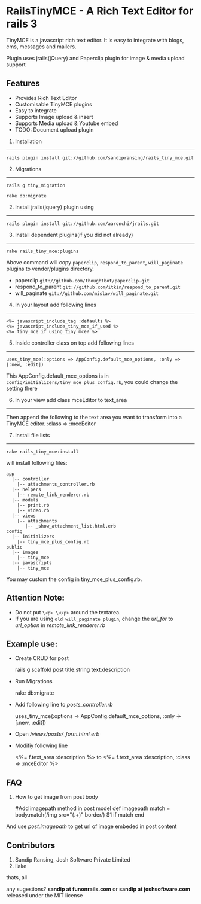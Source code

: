 # RailsTinyMCE - A Rich Text Editor for rails 3

TinyMCE is a javascript rich text editor. It is easy to integrate with blogs, cms, messages and mailers.

Plugin uses jrails(jQuery) and Paperclip plugin for image & media upload support

Features
--------------
- Provides Rich Text Editor
- Customisable TinyMCE plugins
- Easy to integrate
- Supports Image upload & insert
- Supports Media upload & Youtube embed 
- TODO: Document upload plugin

1. Installation
--------------------- 
    rails plugin install git://github.com/sandipransing/rails_tiny_mce.git

2. Migrations
--------------------- 
    rails g tiny_migration
    
    rake db:migrate
 
2. Install jrails(jquery) plugin using
--------------------- 
    rails plugin install git://github.com/aaronchi/jrails.git
 
3. Install dependent plugins(if you did not already)
--------------------- 
    rake rails_tiny_mce:plugins
 
Above command will copy `paperclip`, `respond_to_parent`, `will_paginate` plugins to vendor/plugins directory.
 
- paperclip `git://github.com/thoughtbot/paperclip.git`
- respond_to_parent `git://github.com/itkin/respond_to_parent.git`
- will_paginate `git://github.com/mislav/will_paginate.git`
 
4. In your layout add following lines
--------------------- 
    <%= javascript_include_tag :defaults %>
    <%= javascript_include_tiny_mce_if_used %>
    <%= tiny_mce if using_tiny_mce? %>
 
5. Inside controller class on top add following lines
--------------------- 
    uses_tiny_mce(:options => AppConfig.default_mce_options, :only => [:new, :edit])
 
This AppConfig.default_mce_options is in `config/initializers/tiny_mce_plus_config.rb`, you could change the setting there
 
6. In your view add class mceEditor to text_area
--------------------- 
Then append the following to the text area you want to transform into a TinyMCE editor.
    :class => :mceEditor
 
7. Install file lists
--------------------- 
    rake rails_tiny_mce:install
 
will install following files:
 
    app
      |-- controller
        |-- attachments_controller.rb
      |-- helpers
        |-- remote_link_renderer.rb
      |-- models
        |-- print.rb
        |-- video.rb
      |-- views
        |-- attachments
           |-- _show_attachment_list.html.erb
    config
      |-- initializers
        |-- tiny_mce_plus_config.rb
    public
      |-- images
        |-- tiny_mce
      |-- javascripts
        |-- tiny_mce
 
You may custom the config in tiny_mce_plus_config.rb.
 
## Attention Note:
* Do not put `\<p> \</p>` around the textarea.
* If you are using `old will_paginate plugin`, change the *url_for* to *url_option* in *remote_link_renderer.rb*
 
## Example use:

- Create CRUD for post
    
    rails g scaffold post title:string text:description
 
- Run Migrations
    
    rake db:migrate
 
- Add following line to *posts_controller.rb*
    
    uses_tiny_mce(:options => AppConfig.default_mce_options, :only => [:new, :edit])
 
- Open */views/posts/_form.html.erb* 

- Modifiy following line
    
    <%= f.text_area :description %>
to
    <%= f.text_area :description, :class => :mceEditor %>
 
## FAQ
1. How to get image from post body 

    #Add imagepath method in post model
    def imagepath
      match = body.match(/img src="(.+)" border/)
      $1 if match
    end

And use *post.imagepath* to get url of image embeded in post content

## Contributors

1. Sandip Ransing, Josh Software Private Limited
2. ilake

thats, all

any sugestions? **sandip at funonrails.com** or **sandip at joshsoftware.com** released under the MIT license

